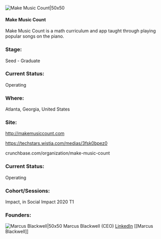

![Make Music Count|50x50](https://apimg.techstars.com/connect/images/image_files/5e348ea1a36c1171ea0000a4/original/Make_Music_Count.jpeg)

#### Make Music Count
Make Music Count is a math curriculum and app taught through playing popular songs on the piano.

### Stage: 
Seed - Graduate 

### Current Status: 
Operating

### Where:
Atlanta, Georgia, United States

### Site:
http://makemusiccount.com

https://techstars.wistia.com/medias/3fsk0bpez0

crunchbase.com/organization/make-music-count

### Current Status: 
Operating

### Cohort/Sessions: 
Impact, in Social Impact 2020 T1

### Founders: 

![Marcus Blackwell|50x50](https://apimg.techstars.com/connect/images/image_files/5dfbb20a34a60d4822000034/original/IMG_5541.jpg) Marcus Blackwell (CEO) [LinkedIn](https://linkedin.com/in/marcus-blackwell-72972245) [[Marcus Blackwell]]


